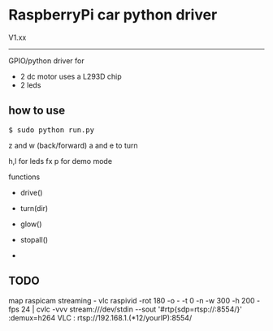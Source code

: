 RaspberryPi car python driver
=====================

V1.xx

---------------
GPIO/python driver for 

* 2 dc motor uses a L293D chip
* 2 leds

how to use
---------------
<pre>
$ sudo python run.py
</pre>

z and w (back/forward)
a and e to turn

h,l for leds fx
p for demo mode


functions

* drive()
* turn(dir)
* glow()
* stopall()


* 

TODO
----


map raspicam streaming - vlc 
raspivid -rot 180 -o - -t 0 -n -w 300 -h 200 -fps 24 | cvlc -vvv stream:///dev/stdin --sout '#rtp{sdp=rtsp://:8554/}' :demux=h264
VLC : rtsp://192.168.1.(*12/yourIP):8554/

